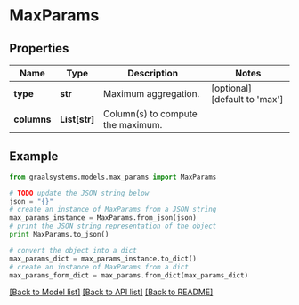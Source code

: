 # MaxParams


## Properties

Name | Type | Description | Notes
------------ | ------------- | ------------- | -------------
**type** | **str** | Maximum aggregation. | [optional] [default to 'max']
**columns** | **List[str]** | Column(s) to compute the maximum. | 

## Example

```python
from graalsystems.models.max_params import MaxParams

# TODO update the JSON string below
json = "{}"
# create an instance of MaxParams from a JSON string
max_params_instance = MaxParams.from_json(json)
# print the JSON string representation of the object
print MaxParams.to_json()

# convert the object into a dict
max_params_dict = max_params_instance.to_dict()
# create an instance of MaxParams from a dict
max_params_form_dict = max_params.from_dict(max_params_dict)
```
[[Back to Model list]](../README.md#documentation-for-models) [[Back to API list]](../README.md#documentation-for-api-endpoints) [[Back to README]](../README.md)


